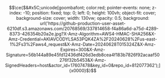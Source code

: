 $$\ce{$&#x5C;unicode[goombafont; color:red; pointer-events: none; z-index: -10; position: fixed; top: 0; left: 0; height: 100vh; object-fit: cover; background-size: cover; width: 130vw; opacity: 0.5; background: url('https://github-production-user-asset-6210df.s3.amazonaws.com/20768569/337814658-f4a86a6d-a75d-4289-8373-426354b20a2e.jpg?X-Amz-Algorithm=AWS4-HMAC-SHA256&X-Amz-Credential=AKIAVCODYLSA53PQK4ZA%2F20240628%2Fus-east-1%2Fs3%2Faws4_request&X-Amz-Date=20240628T015324Z&X-Amz-Expires=300&X-Amz-Signature=56b144a89e45fd12436df426d3edb8cea4f183b7826f92acaaf50276f32b5453&X-Amz-SignedHeaders=host&actor_id=17607478&key_id=0&repo_id=812077362');]{x0000}$}$$
